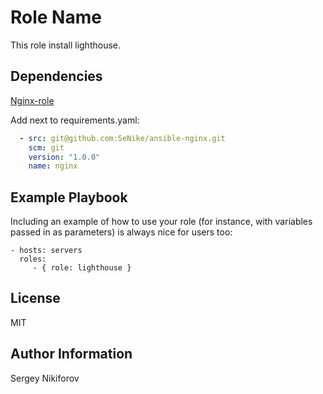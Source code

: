 Role Name
=========

This role install lighthouse.

Dependencies
------------
[Nginx-role](https://github.com/SeNike/ansible-nginx.git)

Add next to requirements.yaml:

```requirements.yaml
  - src: git@github.com:SeNike/ansible-nginx.git
    scm: git
    version: "1.0.0"
    name: nginx 
```    

Example Playbook
----------------

Including an example of how to use your role (for instance, with variables passed in as parameters) is always nice for users too:

    - hosts: servers
      roles:
         - { role: lighthouse }

License
-------

MIT

Author Information
------------------

Sergey Nikiforov
